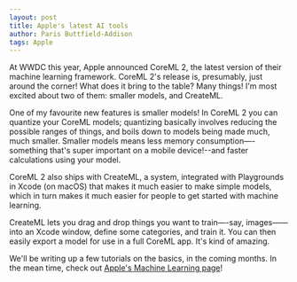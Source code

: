 ```yaml
---
layout: post
title: Apple's latest AI tools
author: Paris Buttfield-Addison
tags: Apple
---
```


At WWDC this year, Apple announced CoreML 2, the latest version of their machine learning framework. CoreML 2's release is, presumably, just around the corner! What does it bring to the table? Many things! I'm most excited about two of them: smaller models, and CreateML.

One of my favourite new features is smaller models! In CoreML 2 you can quantize your CoreML models; quantizing basically involves reducing the possible ranges of things, and boils down to models being made much, much smaller. Smaller models means less memory consumption—-something that's super important on a mobile device!--and faster calculations using your model.

CoreML 2 also ships with CreateML, a system, integrated with Playgrounds in Xcode (on macOS) that makes it much easier to make simple models, which in turn makes it much easier for people to get started with machine learning.

CreateML lets you drag and drop things you want to train—-say, images——into an Xcode window, define some categories, and train it. You can then easily export a model for use in a full CoreML app. It's kind of amazing.

We'll be writing up a few tutorials on the basics, in the coming months. In the mean time, check out <a href="https://developer.apple.com/machine-learning/">Apple's Machine Learning page</a>!

